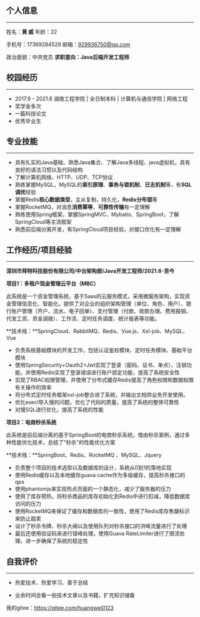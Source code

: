 ## 个人信息

***

姓名：**黄 威**														   				年龄：22															

手机号：17369284529													邮箱：929936750@qq.com

政治面貌：中共党员											 				**求职意向：Java后端开发工程师**

## 校园经历

---

- 2017.9 - 2021.6  湖南工程学院 | 全日制本科 | 计算机与通信学院 | 网络工程
- 奖学金多次
- 一篇科技论文
- 优秀毕业生

## 专业技能

***

- 具有扎实的Java基础、熟悉Java集合、了解Java多线程、java虚拟机，具有良好的语法习惯以及代码结构
- 了解计算机网络、HTTP、UDP、TCP协议
- 熟练掌握MySQL，MySQL的**索引原理**、**事务与锁机制**、**日志机制**等，有**SQL调优**经验
- 掌握Redis**核心数据类型**，主从复制，持久化，**Redis分布锁**等
- 掌握RocketMQ，对消息**消费幂等**、**可靠性传输**有一定理解
- 熟练使用Spring框架，掌握SpringMVC、Mybatis、SpringBoot，了解SpringCloud等主流框架
- 熟悉前后端分离开发，有SpringCloud项目经验，对接口优化有一定理解

## 工作经历/项目经验

***

**深圳市拜特科技股份有限公司/中台架构部/Java开发工程师/2021.6-至今**

**项目1：多租户现金管理云平台（MBC）**

此系统是一个资金管理系统，基于Saas的云服务模式，采用微服务架构，实现资金管理信息化、智能化。提供了对企业的组织架构管理（单位、角色、用户）、银行账户管理（开户、流水、电子回单）、支付管理（付款、收款办理、费用报销、代发工资、资金调拨）、工作流、定时任务调度、统计报表等功能。

**技术栈：**SpringCloud、RabbitMQ、Redis、Vue.js、Xxl-job、MySQL、Vue

- 负责系统基础模块的开发工作，包括认证鉴权模块、定时任务模块、基础平台模块
- 使用SpringSecurity+Oauth2+Jwt实现了登录（密码、证书、单点）、注销功能，并使用Redis实现了登录错误进行账户锁定功能，提高了系统安全性
- 实现了RBAC权限管理，并使用了分布式缓存Redis提高了角色权限和数据权限有关操作的效率
- 将分布式定时任务框架xxl-job整合进了系统，并输出文档供业务开发使用。
- 优化execl导入慢的问题，优化了代码的质量，提高了系统的整体可靠性
- 对慢SQL进行优化，提高了系统的性能





**项目2：电商秒杀系统**

此系统是前后端分离的基于SpringBoot的电商秒杀系统，借由秒杀案例，通过多种性能优化技术，总结了"秒杀"的性能优化方案

**技术栈：**SpringBoot、Redis、RocketMQ 、MySQL、Jquery

- 负责整个项目的技术选型以及数据库的设计，系统从0到1的落地实现
- 使用Redis缓存以及本地缓存guava cache作为多级缓存，提高秒杀接口的qps
- 使用phantomjs来实现热点页面的一个静态化，减少了服务器的压力
- 使用了库存预热，将秒杀商品的库存初始化到Redis中进行扣减，降低数据库访问的压力
- 使用RocketMQ来保证了缓存和数据库的一致性，使用了Redis库存售罄标识来防止超卖
- 设计了秒杀令牌、秒杀大闸以及使用队列对秒杀接口的洪峰流量进行了处理
- 最后还使用验证码来进行错峰处理，使用Guava RateLimiter进行了限流处理，进一步确保了系统的稳定性

## 自我评价

***

- 热爱技术、热爱学习、善于总结

- 业余时间会看一些技术文章以及书籍，扩充知识储备


我的gitee：https://gitee.com/huangwei0123

